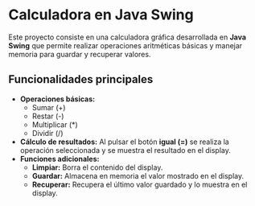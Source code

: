 <!DOCTYPE html>
<html>
<body>
    <h1>Calculadora en Java Swing</h1>
    <p>Este proyecto consiste en una calculadora gráfica desarrollada en <strong>Java Swing</strong> que permite realizar operaciones aritméticas básicas y manejar memoria para guardar y recuperar valores.</p>
    <h2>Funcionalidades principales</h2>
    <ul>
        <li><strong>Operaciones básicas:</strong>
            <ul>
                <li>Sumar (+)</li>
                <li>Restar (-)</li>
                <li>Multiplicar (*)</li>
                <li>Dividir (/)</li>
            </ul>
        </li>
        <li><strong>Cálculo de resultados:</strong> Al pulsar el botón <strong>igual (=)</strong> se realiza la operación seleccionada y se muestra el resultado en el display.</li>
        <li><strong>Funciones adicionales:</strong>
            <ul>
                <li><strong>Limpiar:</strong> Borra el contenido del display.</li>
                <li><strong>Guardar:</strong> Almacena en memoria el valor mostrado en el display.</li>
                <li><strong>Recuperar:</strong> Recupera el último valor guardado y lo muestra en el display.</li>
            </ul>
        </li>
    </ul>
</body>
</html>
